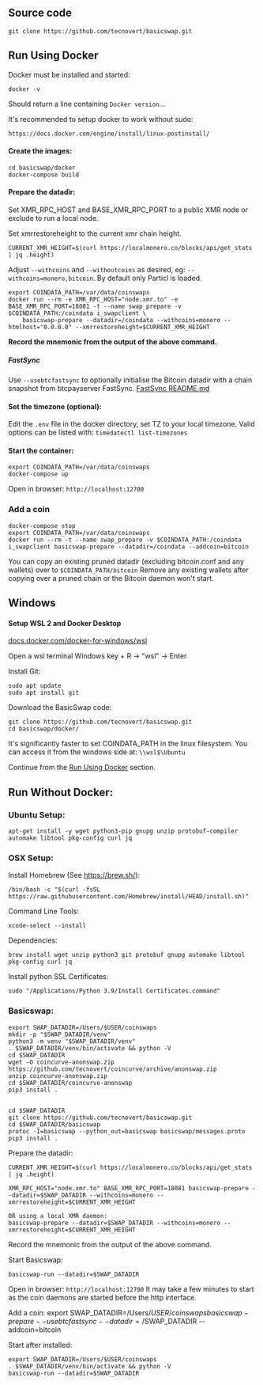 
## Source code

    git clone https://github.com/tecnovert/basicswap.git


## Run Using Docker

Docker must be installed and started:

    docker -v

Should return a line containing `Docker version`...


It's recommended to setup docker to work without sudo:

    https://docs.docker.com/engine/install/linux-postinstall/


#### Create the images:

    cd basicswap/docker
    docker-compose build


#### Prepare the datadir:

Set XMR_RPC_HOST and BASE_XMR_RPC_PORT to a public XMR node or exclude to run a local node.

Set xmrrestoreheight to the current xmr chain height.

    CURRENT_XMR_HEIGHT=$(curl https://localmonero.co/blocks/api/get_stats | jq .height)

Adjust `--withcoins` and `--withoutcoins` as desired, eg: `--withcoins=monero,bitcoin`.  By default only Particl is loaded.

    export COINDATA_PATH=/var/data/coinswaps
    docker run --rm -e XMR_RPC_HOST="node.xmr.to" -e BASE_XMR_RPC_PORT=18081 -t --name swap_prepare -v $COINDATA_PATH:/coindata i_swapclient \
        basicswap-prepare --datadir=/coindata --withcoins=monero --htmlhost="0.0.0.0" --xmrrestoreheight=$CURRENT_XMR_HEIGHT

**Record the mnemonic from the output of the above command.**


##### FastSync

Use `--usebtcfastsync` to optionally initialise the Bitcoin datadir with a chain snapshot from btcpayserver FastSync.
[FastSync README.md](https://github.com/btcpayserver/btcpayserver-docker/blob/master/contrib/FastSync/README.md)


#### Set the timezone (optional):

Edit the `.env` file in the docker directory, set TZ to your local timezone.
Valid options can be listed with: `timedatectl list-timezones`


#### Start the container:

    export COINDATA_PATH=/var/data/coinswaps
    docker-compose up

Open in browser: `http://localhost:12700`



### Add a coin

    docker-compose stop
    export COINDATA_PATH=/var/data/coinswaps
    docker run --rm -t --name swap_prepare -v $COINDATA_PATH:/coindata i_swapclient basicswap-prepare --datadir=/coindata --addcoin=bitcoin

You can copy an existing pruned datadir (excluding bitcoin.conf and any wallets) over to `$COINDATA_PATH/bitcoin`
Remove any existing wallets after copying over a pruned chain or the Bitcoin daemon won't start.



## Windows

#### Setup WSL 2 and Docker Desktop
[docs.docker.com/docker-for-windows/wsl](https://docs.docker.com/docker-for-windows/wsl/)


Open a wsl terminal
Windows key + R -> "wsl" -> Enter


Install Git:

    sudo apt update
    sudo apt install git


Download the BasicSwap code:

    git clone https://github.com/tecnovert/basicswap.git
    cd basicswap/docker/


It's significantly faster to set COINDATA_PATH in the linux filesystem.
You can access it from the windows side at: `\\wsl$\Ubuntu`

Continue from the [Run Using Docker](#run-using-docker) section.


## Run Without Docker:


### Ubuntu Setup:

    apt-get install -y wget python3-pip gnupg unzip protobuf-compiler automake libtool pkg-config curl jq

### OSX Setup:

Install Homebrew (See https://brew.sh/):

    /bin/bash -c "$(curl -fsSL https://raw.githubusercontent.com/Homebrew/install/HEAD/install.sh)"

Command Line Tools:

    xcode-select --install

Dependencies:

    brew install wget unzip python3 git protobuf gnupg automake libtool pkg-config curl jq

Install python SSL Certificates:

    sudo "/Applications/Python 3.9/Install Certificates.command"


### Basicswap:

    export SWAP_DATADIR=/Users/$USER/coinswaps
    mkdir -p "$SWAP_DATADIR/venv"
    python3 -m venv "$SWAP_DATADIR/venv"
    . $SWAP_DATADIR/venv/bin/activate && python -V
    cd $SWAP_DATADIR
    wget -O coincurve-anonswap.zip https://github.com/tecnovert/coincurve/archive/anonswap.zip
    unzip coincurve-anonswap.zip
    cd $SWAP_DATADIR/coincurve-anonswap
    pip3 install .


    cd $SWAP_DATADIR
    git clone https://github.com/tecnovert/basicswap.git
    cd $SWAP_DATADIR/basicswap
    protoc -I=basicswap --python_out=basicswap basicswap/messages.proto
    pip3 install .

Prepare the datadir:

    CURRENT_XMR_HEIGHT=$(curl https://localmonero.co/blocks/api/get_stats | jq .height)

    XMR_RPC_HOST="node.xmr.to" BASE_XMR_RPC_PORT=18081 basicswap-prepare --datadir=$SWAP_DATADIR --withcoins=monero --xmrrestoreheight=$CURRENT_XMR_HEIGHT

    OR using a local XMR daemon:
    basicswap-prepare --datadir=$SWAP_DATADIR --withcoins=monero --xmrrestoreheight=$CURRENT_XMR_HEIGHT

Record the mnemonic from the output of the above command.

Start Basicswap:

    basicswap-run --datadir=$SWAP_DATADIR

Open in browser: `http://localhost:12700`
It may take a few minutes to start as the coin daemons are started before the http interface.


Add a coin:
    export SWAP_DATADIR=/Users/$USER/coinswaps
    basicswap-prepare --usebtcfastsync --datadir=/$SWAP_DATADIR --addcoin=bitcoin


Start after installed:

    export SWAP_DATADIR=/Users/$USER/coinswaps
    . $SWAP_DATADIR/venv/bin/activate && python -V
    basicswap-run --datadir=$SWAP_DATADIR
